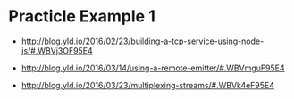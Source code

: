 # Practicle Example 1 

* http://blog.yld.io/2016/02/23/building-a-tcp-service-using-node-js/#.WBVj3OF95E4

* http://blog.yld.io/2016/03/14/using-a-remote-emitter/#.WBVmguF95E4

* http://blog.yld.io/2016/03/23/multiplexing-streams/#.WBVk4eF95E4